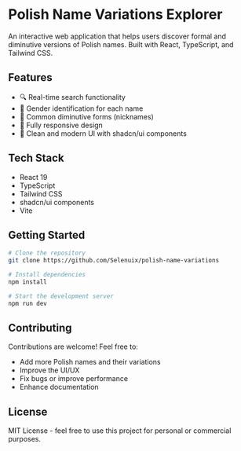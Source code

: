 # Polish Name Variations Explorer

An interactive web application that helps users discover formal and diminutive versions of Polish names. Built with
React, TypeScript, and Tailwind CSS.

## Features

- 🔍 Real-time search functionality
- 👥 Gender identification for each name
- 💝 Common diminutive forms (nicknames)
- 📱 Fully responsive design
- 🎨 Clean and modern UI with shadcn/ui components

## Tech Stack

- React 19
- TypeScript
- Tailwind CSS
- shadcn/ui components
- Vite

## Getting Started

```bash
# Clone the repository
git clone https://github.com/Selenuix/polish-name-variations

# Install dependencies
npm install

# Start the development server
npm run dev
```

## Contributing

Contributions are welcome! Feel free to:

- Add more Polish names and their variations
- Improve the UI/UX
- Fix bugs or improve performance
- Enhance documentation

## License

MIT License - feel free to use this project for personal or commercial purposes.
